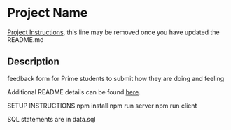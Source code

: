 # Project Name

[Project Instructions](./INSTRUCTIONS.md), this line may be removed once you have updated the README.md

## Description
feedback form for Prime students to submit how they are doing and feeling

Additional README details can be found [here](https://github.com/PrimeAcademy/readme-template/blob/master/README.md).

SETUP INSTRUCTIONS 
npm install
npm run server
npm run client

SQL statements are in data.sql
